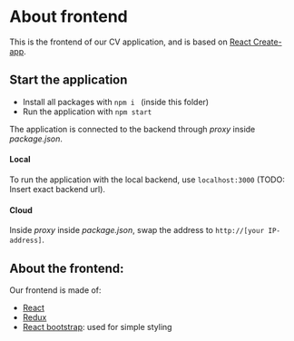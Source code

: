 # About frontend

This is the frontend of our CV application, and is based on [React Create-app](https://github.com/facebookincubator/create-react-app). 

## Start the application
 - Install all packages with `npm i ` (inside this folder)
 - Run the application with `npm start`

The application is connected to the backend through *proxy* inside *package.json*.

#### Local
To run the application with the local backend, use `localhost:3000` (TODO: Insert exact backend url).

#### Cloud
Inside *proxy* inside *package.json*, swap the address to `http://[your IP-address]`.



## About the frontend: 
Our frontend is made of:
 - [React](https://facebook.github.io/react/)
 - [Redux](http://redux.js.org/)
 - [React bootstrap](https://react-bootstrap.github.io/components.html#page-layout): used for simple styling